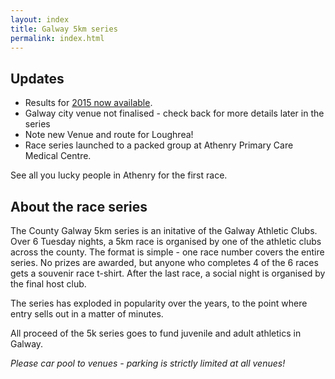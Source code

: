 ```yaml
---
layout: index
title: Galway 5km series
permalink: index.html
---
```


Updates
-------
- Results for [2015 now available](/2015.html).
- Galway city venue not finalised - check back for more details later in the series
- Note new Venue and route for Loughrea!
- Race series launched to a packed group at Athenry Primary Care Medical Centre.

See all you lucky people in Athenry for the first race.

About the race series
---------------------

The County Galway 5km series is an initative of the Galway Athletic Clubs. Over 6 Tuesday nights, a 5km race is organised by one of the athletic clubs across the county. The format is simple - one race number covers the entire series. No prizes are awarded, but anyone who completes 4 of the 6 races gets a souvenir race t-shirt. After the last race, a social night is organised by the final host club.

The series has exploded in popularity over the years, to the point where entry sells out in a matter of minutes.

All proceed of the 5k series goes to fund juvenile and adult athletics in Galway.

*Please car pool to venues - parking is strictly limited at all venues!*
